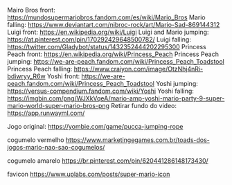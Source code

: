 Mairo Bros front: https://mundosupermariobros.fandom.com/es/wiki/Mario_Bros
Mario falling: https://www.deviantart.com/nibroc-rock/art/Mario-Sad-869144312
Luigi front: https://en.wikipedia.org/wiki/Luigi
Luigi and Mario jumping: https://at.pinterest.com/pin/170292429648500782/
Luigi falling: https://twitter.com/Gladybot/status/1432352444202295300
Princess Peach front: https://en.wikipedia.org/wiki/Princess_Peach
Princess Peach jumping: https://we-are-peach.fandom.com/wiki/Princess_Peach_Toadstool
Princess Peach falling: https://www.craiyon.com/image/OtzNhj4nRi-bdiwryy_R6w
Yoshi front: https://we-are-peach.fandom.com/wiki/Princess_Peach_Toadstool
Yoshi jumping: https://versus-compendium.fandom.com/wiki/Yoshi
Yoshi falling: https://imgbin.com/png/WJXkVqeA/mario-amp-yoshi-mario-party-9-super-mario-world-super-mario-bros-png
Retirar fundo do video: https://app.runwayml.com/

Jogo original: https://yombie.com/game/pucca-jumping-rope

cogumelo vermelho https://www.marketingegames.com.br/toads-dos-jogos-mario-nao-sao-cogumelos/

cogumelo amarelo https://br.pinterest.com/pin/620441286148173430/

favicon https://www.uplabs.com/posts/super-mario-icon
